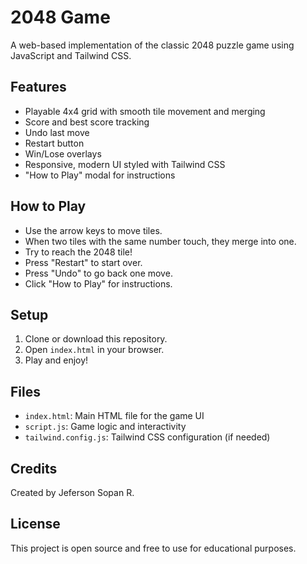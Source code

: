 # 2048 Game

A web-based implementation of the classic 2048 puzzle game using JavaScript and Tailwind CSS.

## Features
- Playable 4x4 grid with smooth tile movement and merging
- Score and best score tracking
- Undo last move
- Restart button
- Win/Lose overlays
- Responsive, modern UI styled with Tailwind CSS
- "How to Play" modal for instructions

## How to Play
- Use the arrow keys to move tiles.
- When two tiles with the same number touch, they merge into one.
- Try to reach the 2048 tile!
- Press "Restart" to start over.
- Press "Undo" to go back one move.
- Click "How to Play" for instructions.

## Setup
1. Clone or download this repository.
2. Open `index.html` in your browser.
3. Play and enjoy!

## Files
- `index.html`: Main HTML file for the game UI
- `script.js`: Game logic and interactivity
- `tailwind.config.js`: Tailwind CSS configuration (if needed)

## Credits
Created by Jeferson Sopan R.

## License
This project is open source and free to use for educational purposes.

